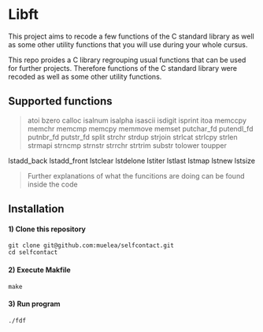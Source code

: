 # Libft
This project aims to recode a few functions of the C standard library as well as some other utility functions that you will use during your whole cursus. 

This repo proides a C library regrouping usual functions that can be used for further projects. Therefore functions of the C standard library were recoded as well as some other utility functions.

## Supported functions
> atoi		bzero	calloc  	isalnum isalpha isascii isdigit isprint itoa memccpy memchr memcmp memcpy
> memmove	memset	putchar_fd	putendl_fd putnbr_fd putstr_fd split strchr strdup strjoin
strlcat strlcpy strlen strmapi
strncmp strnstr strrchr strtrim
substr tolower toupper

lstadd_back lstadd_front lstclear
lstdelone lstiter lstlast lstmap
lstnew lstsize
		
> Further explanations of what the funcitions are doing can be found inside the code


## Installation

#### 1) Clone this repository 
```
git clone git@github.com:muelea/selfcontact.git
cd selfcontact
```

#### 2) Execute Makfile
```
make
```

#### 3)  Run program
```
./fdf
```
